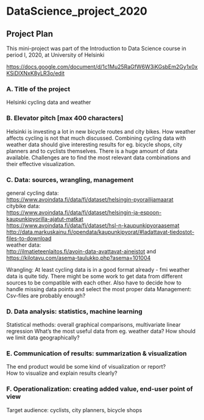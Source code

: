 # DataScience_project_2020
## Project Plan

This mini-project was part of the Introduction to Data Science course in period I, 2020, at University of Helsinki 

https://docs.google.com/document/d/1c1Mu25RaGfW6W3iKGsbEm2Gy1x0xKSiDlXNxK8yLR3o/edit

### A. Title of the project    
Helsinki cycling data and weather
            
### B. Elevator pitch [max 400 characters]
Helsinki is investing a lot in new bicycle routes and city bikes. How weather affects cycling is not that much discussed.
Combining cycling data with weather data should give interesting results for eg. bicycle shops, city planners and to cyclists themselves.
There is a huge amount of data available. Challenges are to find the most relevant data combinations and their effective visualization.       
            
### C. Data: sources, wrangling, management  
general cycling data:  
https://www.avoindata.fi/data/fi/dataset/helsingin-pyorailijamaarat  
citybike data:  
https://www.avoindata.fi/data/fi/dataset/helsingin-ja-espoon-kaupunkipyorilla-ajatut-matkat  
https://www.avoindata.fi/data/fi/dataset/hsl-n-kaupunkipyoraasemat  
http://data.markuskainu.fi/opendata/kaupunkipyorat/#ladattavat-tiedostot-files-to-download  
weather data:   
http://ilmatieteenlaitos.fi/avoin-data-avattavat-aineistot and https://kilotavu.com/asema-taulukko.php?asema=101004  

Wrangling: At least cycling data is in a good format already - fmi weather data is quite tidy. There might be some work to get data from different sources to be compatible with each other. Also have to decide how to handle missing data points and select the most proper data
Management: Csv-files are probably enough?    
            
### D. Data analysis: statistics, machine learning    
Statistical methods: overall graphical comparisons, multivariate linear regression
What’s the most useful data from eg. weather data? How should we limit data geographically?

### E. Communication of results: summarization & visualization
The end product would be some kind of visualization or report?            
How to visualize and explain results clearly?

### F. Operationalization: creating added value, end-user point of view
Target audience: cyclists, city planners, bicycle shops
